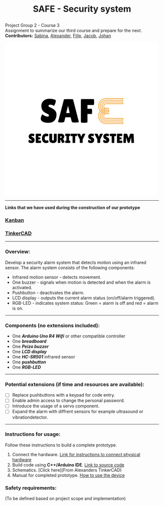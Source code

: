 # <p align="center"> SAFE - Security system </p>
Project Group 2 - Course 3  
Assignment to summarize our third course and prepare for the next.  
**Contributors:** [Sabina](https://github.com/binasime), [Alexander](https://github.com/alexanderchasacademy), [Filip](https://github.com/Filipanderssondev),  [Jacob](https://github.com/jalis00), [Johan](https://github.com/bubba-94)  

![SAFE Security system](https://github.com/Filipanderssondev/course3_projectgroup2_security_system/blob/main/tools/SAF.png)  
________________
**Links that we have used during the construction of our prototype**  
### [Kanban](https://github.com/users/Filipanderssondev/projects/6)

### [TinkerCAD](https://www.tinkercad.com/things/hkzwk208qim-testing-safealarmsystemino/editel?returnTo=https%3A%2F%2Fwww.tinkercad.com%2Fdashboard&sharecode=D0tnPiXF99BZVIktJoVi4gTVeHDah8EVGiA-xL8jnsk)   
_____________
### Overview:  
Develop a security alarm system that detects motion using an infrared sensor. The alarm system consists of the following components:   
* Infrared motion sensor - detects movement.
* One buzzer - signals when motion is detected and when the alarm is activated.
* Pushbutton - deactivates the alarm.    
* LCD display - outputs the current alarm status (on/off/alarm triggered).
* RGB-LED - indicates system status: Green = alarm is off and red = alarm is on.
_________

### Components (no extensions included): 
* One ***Arduino Uno R4 Wifi*** or other compatible controller  
* One ***breadboard***   
* One ***Peizo buzzer***      
* One ***LCD display***
* One ***HC-SR501*** infrared sensor  
* One ***pushbutton***  
* One ***RGB-LED***
____  

### Potential extensions (if time and resources are available):  

- [ ] Replace pushbuttons with a keypad for code entry.  
- [ ] Enable admin access to change the personal password.
- [ ] Introduce the usage of a servo component.
- [ ] Expand the alarm with diffrent sensors for example ultrasound or vibrationdetector.  

______
### Instructions for usage:  
Follow these instructions to build a complete prototype.
1. Connect the hardware. [Link for instructions to connect physical hardware](https://github.com/Filipanderssondev/course3_projectgroup2_security_system/blob/main/docs/Instructions/connect.md)
2. Build code using **C++/Arduino IDE**. [Link to source code]()
3. Schematics. [Click here](From Alexanders TinkerCAD)
4. Manual for completed prototype. [How to use the device](https://github.com/Filipanderssondev/course3_projectgroup2_security_system/blob/main/docs/Instructions/manual.md)
   
### Safety requirements:  
(To be defined based on project scope and implementation)
